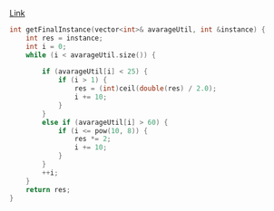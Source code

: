 [Link](https://cybergeeksquad.co/2023/03/autoscale-policy-utilization-check.html)

```c++
int getFinalInstance(vector<int>& avarageUtil, int &instance) {
    int res = instance;
    int i = 0;
    while (i < avarageUtil.size()) {
        
        if (avarageUtil[i] < 25) {
            if (i > 1) {
                res = (int)ceil(double(res) / 2.0);
                i += 10;
            }
        }
        else if (avarageUtil[i] > 60) {
            if (i <= pow(10, 8)) {
                res *= 2;
                i += 10;
            }
        }
        ++i;
    }
    return res;
}
```
